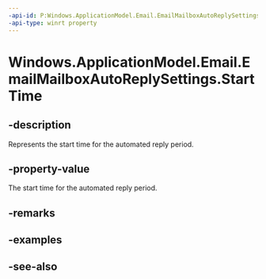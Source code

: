 ```yaml
---
-api-id: P:Windows.ApplicationModel.Email.EmailMailboxAutoReplySettings.StartTime
-api-type: winrt property
---
```


<!-- Property syntax
public Windows.Foundation.IReference<Windows.Foundation.DateTime> StartTime { get;  set; }
-->

# Windows.ApplicationModel.Email.EmailMailboxAutoReplySettings.StartTime

## -description
Represents the start time for the automated reply period.

## -property-value
The start time for the automated reply period.

## -remarks

## -examples

## -see-also
